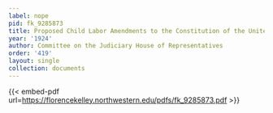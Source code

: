 ```yaml
---
label: nope
pid: fk_9285873
title: Proposed Child Labor Amendments to the Constitution of the United States
year: '1924'
author: Committee on the Judiciary House of Representatives
order: '419'
layout: single
collection: documents
---
```



{{< embed-pdf url=https://florencekelley.northwestern.edu/pdfs/fk_9285873.pdf >}}